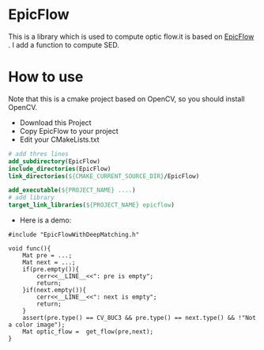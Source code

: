 # EpicFlow

This is a library which is used to compute optic flow.it is 
based on [EpicFlow](http://lear.inrialpes.fr/src/epicflow/)
. I add a function to compute SED.

# How to use
Note that this is a cmake project based on OpenCV, so you should
install OpenCV.
* Download this Project
* Copy EpicFlow to your project
* Edit your CMakeLists.txt
```cmake
# add thres lines
add_subdirectory(EpicFlow)
include_directories(EpicFlow)
link_directories(${CMAKE_CURRENT_SOURCE_DIR}/EpicFlow)

add_executable(${PROJECT_NAME} ....)
# add library
target_link_libraries(${PROJECT_NAME} epicflow)
```  
* Here is a demo:
```cplusplus
#include "EpicFlowWithDeepMatching.h"

void func(){
    Mat pre = ...;
    Mat next = ...;
    if(pre.empty()){
        cerr<<__LINE__<<": pre is empty";
        return;
    }if(next.empty()){
        cerr<<__LINE__<<": next is empty";
        return;
    }
    assert(pre.type() == CV_8UC3 && pre.type() == next.type() && !"Not a color image");
    Mat optic_flow =  get_flow(pre,next);
}
```

